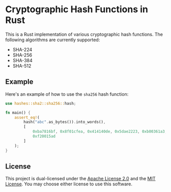 # Cryptographic Hash Functions in Rust

This is a Rust implementation of various cryptographic hash functions. The following algorithms are currently supported:

* SHA-224
* SHA-256
* SHA-384
* SHA-512

## Example

Here's an example of how to use the `sha256` hash function:

```rust
use hashes::sha2::sha256::hash;

fn main() {
    assert_eq!(
        hash("abc".as_bytes()).into_words(),
        [
            0xba7816bf, 0x8f01cfea, 0x414140de, 0x5dae2223, 0xb00361a3, 0x96177a9c, 0xb410ff61,
            0xf20015ad
        ]
    );
}
```

## License

This project is dual-licensed under the <a href="LICENSE-APACHE">Apache License 2.0</a> and the <a href="LICENSE-MIT">MIT License</a>.
You may choose either license to use this software.
